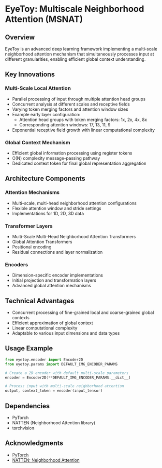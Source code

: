 # EyeToy: Multiscale Neighborhood Attention (MSNAT)

## Overview

EyeToy is an advanced deep learning framework implementing a multi-scale neighborhood attention mechanism that simultaneously processes input at different granularities, enabling efficient global context understanding.

## Key Innovations

### Multi-Scale Local Attention
- Parallel processing of input through multiple attention head groups
- Concurrent analysis at different scales and receptive fields
- Varying token merging factors and attention window sizes
- Example early layer configuration:
  - Attention head groups with token merging factors: 1x, 2x, 4x, 8x
  - Corresponding attention windows: 17, 13, 11, 9
- Exponential receptive field growth with linear computational complexity

### Global Context Mechanism
- Efficient global information processing using register tokens
- O(N) complexity message-passing pathway
- Dedicated context token for final global representation aggregation

## Architecture Components

### Attention Mechanisms
- Multi-scale, multi-head neighborhood attention configurations
- Flexible attention window and stride settings
- Implementations for 1D, 2D, 3D data


### Transformer Layers
- Multi-Scale Multi-Head Neighborhood Attention Transformers
- Global Attention Transformers
- Positional encoding
- Residual connections and layer normalization

### Encoders
- Dimension-specific encoder implementations
- Initial projection and transformation layers
- Advanced global attention mechanisms

## Technical Advantages
- Concurrent processing of fine-grained local and coarse-grained global contexts
- Efficient approximation of global context
- Linear computational complexity
- Adaptable to various input dimensions and data types

## Usage Example

```python
from eyetoy.encoder import Encoder2D
from eyetoy.params import DEFAULT_IMG_ENCODER_PARAMS

# Create a 2D encoder with default multi-scale parameters
encoder = Encoder2D(**DEFAULT_IMG_ENCODER_PARAMS.__dict__)

# Process input with multi-scale neighborhood attention
output, context_token = encoder(input_tensor)
```

## Dependencies
- PyTorch
- NATTEN (Neighborhood Attention library)
- torchvision

## Acknowledgments
- [PyTorch](https://pytorch.org/)
- [NATTEN: Neighborhood Attention](https://github.com/SHI-Labs/Neighborhood-Attention-Transformer)
